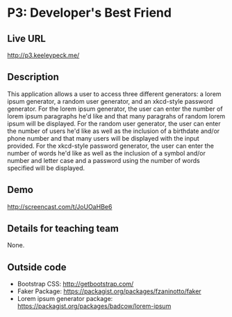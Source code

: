 # P3: Developer's Best Friend

## Live URL
<http://p3.keeleypeck.me/>

## Description
This application allows a user to access three different generators: a lorem ipsum generator, a random user generator, and an xkcd-style password generator. For the lorem ipsum generator, the user can enter the number of lorem ipsum paragraphs he'd like and that many paragrahs of random lorem ipsum will be displayed. For the random user generator, the user can enter the number of users he'd like as well as the inclusion of a birthdate and/or phone number and that many users will be displayed with the input provided. For the xkcd-style password generator, the user can enter the number of words he'd like as well as the inclusion of a symbol and/or number and letter case and a password using the number of words specified will be displayed. 

## Demo
<http://screencast.com/t/JoUOaHBe6>

## Details for teaching team
None.

## Outside code
* Bootstrap CSS: http://getbootstrap.com/
* Faker Package: https://packagist.org/packages/fzaninotto/faker
* Lorem ipsum generator package: https://packagist.org/packages/badcow/lorem-ipsum
